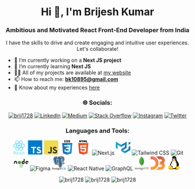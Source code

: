 <h1 align="center">Hi 👋, I'm Brijesh Kumar</h1>
<h3 align="center">Ambitious and Motivated React Front-End Developer from India</h3>

<p align="center">
  I have the skills to drive and create engaging and intuitive user experiences. Let's collaborate!
</p>

- 🔭 I’m currently working on a **Next JS project**
- 🌱 I’m currently learning **Next JS**
- 👨‍💻 All of my projects are available at [my website](https://www.brijesh.app/)
- 📫 How to reach me: **bk10895@gmail.com**
- 📄 Know about my experiences [here](https://www.brijesh.app/brijesh_resume.pdf)

<h3 align="center">🌐 Socials:</h3>
<p align="center">
  <a href="https://dev.to/brij1728" target="blank"><img src="https://img.shields.io/badge/Dev.to-0A0A0A?style=for-the-badge&logo=dev.to&logoColor=white" alt="brij1728" /></a>
  <a href="https://www.linkedin.com/in/brijeshapp/" target="blank"><img src="https://img.shields.io/badge/LinkedIn-0077B5?style=for-the-badge&logo=linkedin&logoColor=white" alt="LinkedIn" /></a>
  <a href="https://bk10895.medium.com/" target="blank"><img src="https://img.shields.io/badge/Medium-12100E?style=for-the-badge&logo=medium&logoColor=white" alt="Medium" /></a>
  <a href="https://stackoverflow.com/users/24711935/brijesh-kumar" target="blank"><img src="https://img.shields.io/badge/Stack Overflow-FE7A16?style=for-the-badge&logo=stack-overflow&logoColor=white" alt="Stack Overflow" /></a>
  <a href="https://www.instagram.com/brij.1728/" target="blank"><img src="https://img.shields.io/badge/Instagram-E4405F?style=for-the-badge&logo=instagram&logoColor=white" alt="Instagram" /></a>
  <a href="#" target="blank"><img src="https://img.shields.io/badge/X-000000?style=for-the-badge&logo=x&logoColor=white" alt="Twitter" /></a> <!-- Placeholder for Twitter with an 'X' logo; replace with actual link -->
</p>

<h3 align="center">Languages and Tools:</h3>
<p align="center">
  <img src="https://raw.githubusercontent.com/devicons/devicon/master/icons/react/react-original-wordmark.svg" alt="React" width="40" height="40"/>
  <img src="https://raw.githubusercontent.com/devicons/devicon/master/icons/typescript/typescript-original.svg" alt="TypeScript" width="40" height="40"/>
  <img src="https://raw.githubusercontent.com/devicons/devicon/master/icons/javascript/javascript-original.svg" alt="JavaScript" width="40" height="40"/>
  <img src="https://raw.githubusercontent.com/devicons/devicon/master/icons/css3/css3-original-wordmark.svg" alt="CSS3" width="40" height="40"/>
  <img src="https://raw.githubusercontent.com/devicons/devicon/master/icons/html5/html5-original-wordmark.svg" alt="HTML5" width="40" height="40"/>
  <img src="https://cdn.worldvectorlogo.com/logos/nextjs-2.svg" alt="Next.js" width="40" height="40"/>
  <img src="https://raw.githubusercontent.com/devicons/devicon/master/icons/materialui/materialui-original.svg" alt="Material-UI" width="40" height="40"/>
  <img src="https://www.vectorlogo.zone/logos/tailwindcss/tailwindcss-icon.svg" alt="Tailwind CSS" width="40" height="40"/>
  <img src="https://www.vectorlogo.zone/logos/git-scm/git-scm-icon.svg" alt="Git" width="40" height="40"/>
  <img src="https://raw.githubusercontent.com/devicons/devicon/master/icons/nodejs/nodejs-original-wordmark.svg" alt="Node.js" width="40" height="40"/>
  <img src="https://www.vectorlogo.zone/logos/figma/figma-icon.svg" alt="Figma" width="40" height="40"/>
  <img src="https://raw.githubusercontent.com/devicons/devicon/master/icons/postgresql/postgresql-original-wordmark.svg" alt="PostgreSQL" width="40" height="40"/>
  <img src="https://reactnative.dev/img/header_logo.svg" alt="React Native" width="40" height="40"/>
  <img src="https://www.vectorlogo.zone/logos/graphql/graphql-icon.svg" alt="GraphQL" width="40" height="40"/>
  <img src="https://raw.githubusercontent.com/devicons/devicon/master/icons/mongodb/mongodb-original-wordmark.svg" alt="MongoDB" width="40" height="40"/>
  <img src="https://raw.githubusercontent.com/devicons/devicon/master/icons/d3js/d3js-original.svg" alt="D3.js" width="40" height="40"/>
  <img src="https://raw.githubusercontent.com/devicons/devicon/master/icons/linux/linux-original.svg" alt="Linux" width="40" height="40"/>
</p>

<p align="center">
  <img src="https://github-readme-stats.vercel.app/api/top-langs?username=brij1728&show_icons=true&locale=en&layout=compact" alt="brij1728" />
  <img src="https://github-readme-stats.vercel.app/api?username=brij1728&show_icons=true&locale=en" alt="brij1728" />
  <img src="https://github-readme-streak-stats.herokuapp.com/?user=brij1728" alt="brij1728" />
</p>
